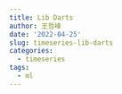 ```yaml
---
title: Lib Darts
author: 王哲峰
date: '2022-04-25'
slug: timeseries-lib-darts
categories:
  - timeseries
tags:
  - ml
---
```


